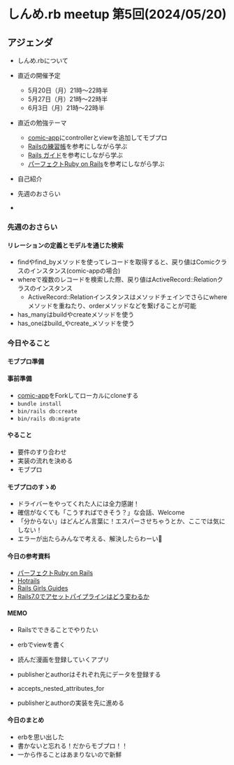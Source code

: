 # しんめ.rb meetup 第5回(2024/05/20)

## アジェンダ

- しんめ.rbについて
- 直近の開催予定
  - 5月20日（月）21時〜22時半
  - 5月27日（月）21時〜22時半
  - 6月3日（月）21時〜22時半

- 直近の勉強テーマ
  - [comic-app](https://github.com/shinmerb/comic-app)にcontrollerとviewを追加してモブプロ
  - [Railsの練習帳](https://zenn.dev/igaiga/books/rails-practice-note/viewer/preface)を参考にしながら学ぶ
  - [Rails ガイド](https://railsguides.jp/active_record_basics.html)を参考にしながら学ぶ
  - [パーフェクトRuby on Rails](https://gihyo.jp/book/2020/978-4-297-11462-6)を参考にしながら学ぶ
- 自己紹介
- 先週のおさらい
-

### 先週のおさらい

#### リレーションの定義とモデルを通じた検索

- findやfind_byメソッドを使ってレコードを取得すると、戻り値はComicクラスのインスタンス(comic-appの場合)
- whereで複数のレコードを検索した際、戻り値はActiveRecord::Relationクラスのインスタンス
  - ActiveRecord::Relationインスタンスはメソッドチェインでさらにwhereメソッドを重ねたり、orderメソッドなどを繋げることが可能
- has_manyはbuildやcreateメソッドを使う
- has_oneはbuild_やcreate_メソッドを使う

### 今日やること

#### モブプロ準備

#### 事前準備

- [comic-app](https://github.com/shinmerb/comic-app)をForkしてローカルにcloneする
- `bundle install`
- `bin/rails db:create`
- `bin/rails db:migrate`

#### やること

- 要件のすり合わせ
- 実装の流れを決める
- モブプロ

#### モブプロのすゝめ

- ドライバーをやってくれた人には全力感謝！
- 確信がなくても「こうすればできそう？」な会話、Welcome
- 「分からない」はどんどん言葉に！エスパーさせちゃうとか、ここでは気にしない！
- エラーが出たらみんなで考える、解決したらわーい🙌

#### 今日の参考資料

- [パーフェクトRuby on Rails](https://gihyo.jp/book/2020/978-4-297-11462-6)
- [Hotrails](https://www.hotrails.dev/turbo-rails/crud-controller-ruby-on-rails)
- [Rails Girls Guides](https://railsgirls.jp/)
- [Rails7.0でアセットパイプラインはどう変わるか](https://www.wantedly.com/companies/wantedly/post_articles/354873)

#### MEMO

- Railsでできることでやりたい
- erbでviewを書く
- 読んだ漫画を登録していくアプリ
- publisherとauthorはそれぞれ先にデータを登録する
- accepts_nested_attributes_for

- publisherとauthorの実装を先に進める

#### 今日のまとめ

- erbを思い出した
- 書かないと忘れる！だからモブプロ！！
- 一から作ることはあまりないので新鮮
